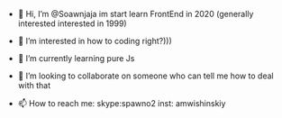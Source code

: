 - 👋 Hi, I’m @Soawnjaja im start learn FrontEnd in 2020 (generally interested interested in 1999)
- 👀 I’m interested in how to coding right?)))
- 🌱 I’m currently learning pure Js

- 💞️ I’m looking to collaborate on someone who can tell me how to deal with that
- 📫 How to reach me:
skype:spawno2
inst: amwishinskiy

<!---
Soawnjaja/Soawnjaja is a ✨ special ✨ repository because its `README.md` (this file) appears on your GitHub profile.
You can click the Preview link to take a look at your changes.
--->
